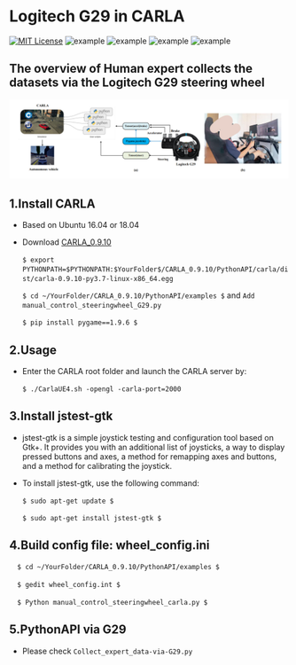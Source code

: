 Logitech G29 in CARLA
======

[![MIT License](https://img.shields.io/badge/license-MIT-blue.svg)](LICENSE.md) ![example](https://img.shields.io/badge/Python-API-red.svg) ![example](https://img.shields.io/badge/Ubuntu-18.04-yellow.svg) ![example](https://img.shields.io/badge/Logitech-G29-yellow.svg) ![example](https://img.shields.io/badge/CARLA-0.9.10-yellow.svg)
 
## The overview of Human expert collects the datasets via the Logitech G29 steering wheel
![images](G29.png)

## 1.Install CARLA
* Based on Ubuntu 16.04 or 18.04
* Download  [CARLA_0.9.10](https://github.com/carla-simulator/carla/releases)

    `$ export PYTHONPATH=$PYTHONPATH:$YourFolder$/CARLA_0.9.10/PythonAPI/carla/dist/carla-0.9.10-py3.7-linux-x86_64.egg`
    
    `$ cd ~/YourFolder/CARLA_0.9.10/PythonAPI/examples $` and `Add manual_control_steeringwheel_G29.py`
  
    `$ pip install pygame==1.9.6 $`


## 2.Usage
* Enter the CARLA root folder and launch the CARLA server by:

    `$ ./CarlaUE4.sh -opengl -carla-port=2000`
## 3.Install jstest-gtk


* jstest-gtk is a simple joystick testing and configuration tool based on Gtk+. It provides you with an additional list of joysticks, a way to display pressed buttons and axes, a method for remapping axes and buttons, and a method for calibrating the joystick. 

* To install jstest-gtk, use the following command:

     `$ sudo apt-get update $`

     `$ sudo apt-get install jstest-gtk $`

## 4.Build config file: wheel_config.ini
      $ cd ~/YourFolder/CARLA_0.9.10/PythonAPI/examples $

      $ gedit wheel_config.int $

      $ Python manual_control_steeringwheel_carla.py $

## 5.PythonAPI via G29
* Please check `Collect_expert_data-via-G29.py`


